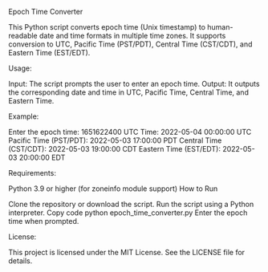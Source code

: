 Epoch Time Converter

This Python script converts epoch time (Unix timestamp) to human-readable date and time formats in multiple time zones. It supports conversion to UTC, Pacific Time (PST/PDT), Central Time (CST/CDT), and Eastern Time (EST/EDT).

Usage:

Input: The script prompts the user to enter an epoch time.
Output: It outputs the corresponding date and time in UTC, Pacific Time, Central Time, and Eastern Time.

Example:

Enter the epoch time:
1651622400
UTC Time: 2022-05-04 00:00:00 UTC
Pacific Time (PST/PDT): 2022-05-03 17:00:00 PDT
Central Time (CST/CDT): 2022-05-03 19:00:00 CDT
Eastern Time (EST/EDT): 2022-05-03 20:00:00 EDT


Requirements:

Python 3.9 or higher (for zoneinfo module support)
How to Run

Clone the repository or download the script.
Run the script using a Python interpreter.
Copy code
python epoch_time_converter.py
Enter the epoch time when prompted.

License:

This project is licensed under the MIT License. See the LICENSE file for details.
